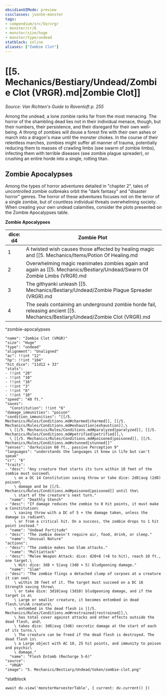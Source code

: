```yaml
---
obsidianUIMode: preview
cssclasses: json5e-monster
tags:
- compendium/src/5e/vrgr
- monster/cr/6
- monster/size/huge
- monster/type/undead
statblock: inline
aliases: ["Zombie Clot"]
---
```

# [[5. Mechanics/Bestiary/Undead/Zombie Clot (VRGR).md|Zombie Clot]]
*Source: Van Richten's Guide to Ravenloft p. 255*  

Among the undead, a lone zombie ranks far from the most menacing. The horror of the shambling dead lies not in their individual menace, though, but their numbers, their persistence, and their disregard for their own well-being. A throng of zombies will douse a forest fire with their own ashes or march into a dragon's maw until the monster chokes. In the course of their relentless marches, zombies might suffer all manner of trauma, potentially reducing them to masses of crawling limbs (see swarm of zombie limbs), infecting them with terrible diseases (see zombie plague spreader), or crushing an entire horde into a single, rotting titan.

## Zombie Apocalypses

Among the types of horror adventures detailed in "chapter 2", tales of uncontrolled zombie outbreaks orbit the "dark fantasy" and "disaster horror" genres. The horror of these adventures focuses not on the terror of a single zombie, but of countless individual threats overwhelming society. When creating your own undead calamities, consider the plots presented on the Zombie Apocalypses table.

**Zombie Apocalypses**

| dice: d4 | Zombie Plot |
|----------|-------------|
| 1 | A twisted wish causes those affected by healing magic and [[5. Mechanics/Items/Potion Of Healing.md|potions of healing]] to rise as zombies. |
| 2 | Overwhelming magic reanimates zombies again and again as [[5. Mechanics/Bestiary/Undead/Swarm Of Zombie Limbs (VRGR).md|swarms of zombie limbs]]. |
| 3 | The githyanki unleash [[5. Mechanics/Bestiary/Undead/Zombie Plague Spreader (VRGR).md|zombie plague spreaders]] to scour mind flayers from a world. |
| 4 | The seals containing an underground zombie horde fail, releasing ancient [[5. Mechanics/Bestiary/Undead/Zombie Clot (VRGR).md|zombie clots]]. |
^zombie-apocalypses

```statblock
"name": "Zombie Clot (VRGR)"
"size": "Huge"
"type": "undead"
"alignment": "Unaligned"
"ac": !!int "12"
"hp": !!int "104"
"hit_dice": "11d12 + 33"
"stats":
- !!int "20"
- !!int "10"
- !!int "16"
- !!int "3"
- !!int "8"
- !!int "10"
"speed": "40 ft."
"saves":
  "Constitution": !!int "6"
"damage_immunities": "poison"
"condition_immunities": "[[/5. Mechanics/Rules/Conditions.md#charmed|charmed]], [[/5. Mechanics/Rules/Conditions.md#exhaustion|exhaustion]],\
  \ [[/5. Mechanics/Rules/Conditions.md#paralyzed|paralyzed]], [[/5. Mechanics/Rules/Conditions.md#petrified|petrified]],\
  \ [[/5. Mechanics/Rules/Conditions.md#poisoned|poisoned]], [[/5. Mechanics/Rules/Conditions.md#stunned|stunned]]"
"senses": "darkvision 60 ft., passive Perception 9"
"languages": "understands the languages it knew in life but can't speak"
"cr": "6"
"traits":
- "desc": "Any creature that starts its turn within 10 feet of the zombie must succeed\
    \ on a DC 14 Constitution saving throw or take dice: 2d8|avg (2d8) poison\
    \ damage and be [[/5. Mechanics/Rules/Conditions.md#poisoned|poisoned]] until the\
    \ start of the creature's next turn."
  "name": "Deathly Stench"
- "desc": "If damage reduces the zombie to 0 hit points, it must make a Constitution\
    \ saving throw with a DC of 5 + the damage taken, unless the damage is radiant\
    \ or from a critical hit. On a success, the zombie drops to 1 hit point instead."
  "name": "Undead Fortitude"
- "desc": "The zombie doesn't require air, food, drink, or sleep."
  "name": "Unusual Nature"
"actions":
- "desc": "The zombie makes two Slam attacks."
  "name": "Multiattack"
- "desc": "Melee Weapon Attack: dice: d20+8 (+8 to hit), reach 10 ft., one target.\
    \ Hit: dice: 3d8 + 5|avg (3d8 + 5) bludgeoning damage."
  "name": "Slam"
- "desc": "The zombie flings a detached clump of corpses at a creature it can see\
    \ within 30 feet of it. The target must succeed on a DC 16 Strength saving throw\
    \ or take dice: 3d10|avg (3d10) bludgeoning damage, and if the target is a\
    \ Large or smaller creature, it becomes entombed in dead flesh.\n\nA creature\
    \ entombed in the dead flesh is [[/5. Mechanics/Rules/Conditions.md#restrained|restrained]],\
    \ has total cover against attacks and other effects outside the dead flesh, and\
    \ takes dice: 3d6|avg (3d6) necrotic damage at the start of each of its turns.\
    \ The creature can be freed if the dead flesh is destroyed. The dead flesh is\
    \ a Large object with AC 10, 25 hit points, and immunity to poison and psychic\
    \ damage."
  "name": "Flesh Entomb (Recharge 5-6)"
"source":
- "VRGR"
"image": "5. Mechanics/Bestiary/Undead/token/zombie-clot.png"
```
^statblock

```dataviewjs
await dv.view('monsterHarvesterTable', { current: dv.current() })
```